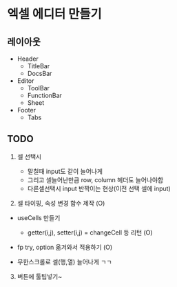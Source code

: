 # 엑셀 에디터 만들기

## 레이아웃

- Header
  - TitleBar
  - DocsBar
- Editor
  - ToolBar
  - FunctionBar
  - Sheet
- Footer
  - Tabs

## TODO 
1. 셀 선택시
   - 말칠때 input도 같이 늘어나게
   - 그리고 셀늘어난만큼 row, column 헤더도 늘어나야함
   - 다른셀선택시 input 반짝이는 현상(이전 선택 셀에 input)

2. 셀 타이핑, 속성 변경 함수 제작 (O)
- useCells 만들기
  - getter(i,j), setter(i,j) = changeCell 등 리턴 (O)

- fp try, option 옮겨와서 적용하기 (O)

- 무한스크롤로 셀(행,열) 늘어나게 ㄱㄱ

3. 버튼에 툴팁넣기~